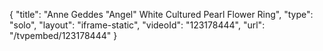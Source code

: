 {
    "title": "Anne Geddes \"Angel\" White Cultured Pearl Flower Ring",
    "type": "solo",
    "layout": "iframe-static",
    "videoId": "123178444",
    "url": "\/tvpembed\/123178444"
}
